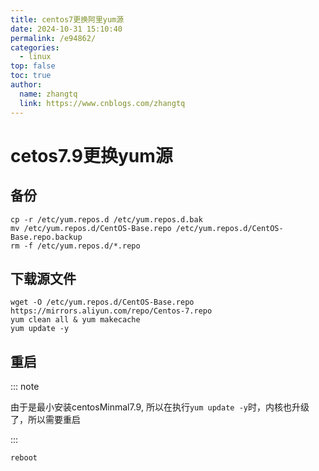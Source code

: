 ```yaml
---
title: centos7更换阿里yum源
date: 2024-10-31 15:10:40
permalink: /e94862/
categories: 
  - linux
top: false
toc: true
author: 
  name: zhangtq
  link: https://www.cnblogs.com/zhangtq
---
```


# cetos7.9更换yum源



## 备份

```shell
cp -r /etc/yum.repos.d /etc/yum.repos.d.bak
mv /etc/yum.repos.d/CentOS-Base.repo /etc/yum.repos.d/CentOS-Base.repo.backup
rm -f /etc/yum.repos.d/*.repo
```

## 下载源文件

```shell
wget -O /etc/yum.repos.d/CentOS-Base.repo https://mirrors.aliyun.com/repo/Centos-7.repo
yum clean all & yum makecache
yum update -y
```

## 重启

::: note

由于是最小安装centosMinmal7.9, 所以在执行`yum update -y`时，内核也升级了，所以需要重启

:::

```shell
reboot
```

